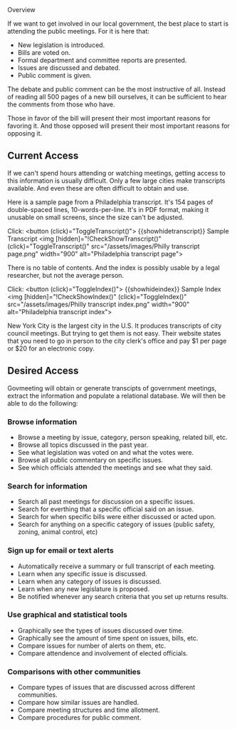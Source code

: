<mat-card>
  <mat-card-title class="cardtitle">Overview</mat-card-title>

<markdown ngPreserveWhitespaces>

  If we want to get involved in our local government, the best place to start is attending the public meetings. For it is here that:
* New legislation is introduced.
* Bills are voted on.
* Formal department and committee reports are presented.
* Issues are discussed and debated.
* Public comment is given.


The debate and public comment can be the most instructive of all. Instead of reading all 500 pages of a new bill ourselves, it can be sufficient to hear the comments from those who have. 

Those in favor of the bill will present their most important reasons for favoring it.
And those opposed will present their most important reasons for opposing it.

## Current Access

If we can't spend hours attending or watching meetings, getting access to this information is usually difficult. Only a few large cities make transcripts available. 
And even these are often difficult to obtain and use.

Here is a sample page from a Philadelphia transcript.
It's 154 pages of double-spaced lines, 10-words-per-line. It's in PDF format, making it unusable on small screens, since the size can't be adjusted.

</markdown>

  Click: <button (click)="ToggleTranscript()"> {{showhidetranscript}} Sample Transcript </button>
<img [hidden]="!CheckShowTranscript()" (click)="ToggleTranscript()" src="/assets/images/Philly transcript page.png" width="900" alt="Philadelphia transcript page">

<markdown ngPreserveWhitespaces>

There is no table of contents. And the index is possibly usable by a legal researcher, but not the average person. 

</markdown>

Click:
  <button (click)="ToggleIndex()"> {{showhideindex}} Sample Index </button>
<img [hidden]="!CheckShowIndex()" (click)="ToggleIndex()" src="/assets/images/Philly transcript index.png" width="900" alt="Philadelphia transcript index">

<markdown ngPreserveWhitespaces>


New York City is the largest city in the U.S. It produces transcripts of city council meetings. But trying to get them is not easy.
Their website states that you need to go in person to the city clerk's office and pay $1 per page or $20 for an electronic copy.

## Desired Access

Govmeeting will obtain or generate transcipts of government meetings, extract the information and populate a relational database. We will then be able to do the following:

### Browse information

* Browse a meeting by issue, category, person speaking, related bill, etc.
* Browse all topics discussed in the past year.
* See what legislation was voted on and what the votes were.
* Browse all public commentary on specific issues.
* See which officials attended the meetings and see what they said.

### Search for information

* Search all past meetings for discussion on a specific issues.
* Search for everthing that a specific official said on an issue.
* Search for when specific bills were either discussed or acted upon.
* Search for anything on a specific category of issues
(public safety, zoning, animal control, etc)


### Sign up for email or text alerts

*  Automatically receive a summary or full transcript of each meeting.
*  Learn when any specific issue is discussed.
*  Learn when any category of issues is discussed.
*  Learn when any new legislature is proposed.
*  Be notified whenever any search criteria that you set up returns results.


### Use graphical and statistical tools

* Graphically see the types of issues discussed over time.
* Graphically see the amount of time spent on issues, bills, etc.
* Compare issues for number of alerts on them, etc.
* Compare attendence and involvement of elected officials.


### Comparisons with other communities

* Compare types of issues that are discussed across different communities.
* Compare how similar issues are handled.
* Compare meeting structures and time allotment.
* Compare procedures for public comment. 


</markdown>

</mat-card>

